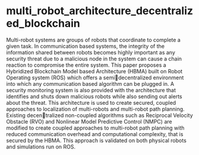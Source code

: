 # multi_robot_architecture_decentralized_blockchain

Multi-robot systems are groups of robots that coordinate to complete a given task. In communication based systems, the integrity of the information shared between robots becomes highly important as any security threat due to a malicious node in the system can cause a chain reaction to compromise the entire system. This paper proposes a Hybridized Blockchain Model based Architecture (HBMA) built on Robot Operating system (ROS) which offers a semidecentralized environment into which any communication based algorithm can be plugged in. A security monitoring system is also provided with the architecture that identifies and shuts down malicious robots while also sending out alerts
about the threat. This architecture is used to create secured, coupled approaches
to localization of multi-robots and multi-robot path planning. Existing decentralized non-coupled algorithms such as Reciprocal Velocity Obstacle (RVO)
and Nonlinear Model Predictive Control (NMPC) are modified to create coupled
approaches to multi-robot path planning with reduced communication overhead
and computational complexity, that is secured by the HBMA. This approach is
validated on both physical robots and simulations run on ROS.
